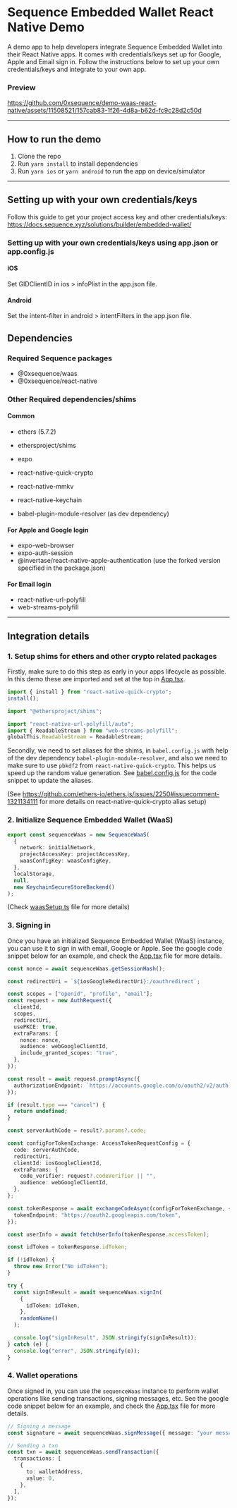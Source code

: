 # Sequence Embedded Wallet React Native Demo

A demo app to help developers integrate Sequence Embedded Wallet into their React Native apps. It comes with credentials/keys set up for Google, Apple and Email sign in. Follow the instructions below to set up your own credentials/keys and integrate to your own app.

### Preview

https://github.com/0xsequence/demo-waas-react-native/assets/11508521/157cab83-1f26-4d8a-b62d-fc9c28d2c50d

---

## How to run the demo

1. Clone the repo
2. Run `yarn install` to install dependencies
3. Run `yarn ios` or `yarn android` to run the app on device/simulator

---

## Setting up with your own credentials/keys

Follow this guide to get your project access key and other credentials/keys: https://docs.sequence.xyz/solutions/builder/embedded-wallet/

### Setting up with your own credentials/keys using app.json or app.config.js

#### iOS

Set GIDClientID in ios > infoPlist in the app.json file.

#### Android

Set the intent-filter in android > intentFilters in the app.json file.

## Dependencies

### Required Sequence packages

- @0xsequence/waas
- @0xsequence/react-native

### Other Required dependencies/shims

#### Common

- ethers (5.7.2)
- ethersproject/shims
- expo
- react-native-quick-crypto
- react-native-mmkv
- react-native-keychain

- babel-plugin-module-resolver (as dev dependency)

#### For Apple and Google login

- expo-web-browser
- expo-auth-session
- @invertase/react-native-apple-authentication (use the forked version specified in the package.json)

#### For Email login

- react-native-url-polyfill
- web-streams-polyfill

---

## Integration details

### 1. Setup shims for ethers and other crypto related packages

Firstly, make sure to do this step as early in your apps lifecycle as possible. In this demo these are imported and set at the top in [App.tsx](./App.tsx).

```ts
import { install } from "react-native-quick-crypto";
install();

import "@ethersproject/shims";

import "react-native-url-polyfill/auto";
import { ReadableStream } from "web-streams-polyfill";
globalThis.ReadableStream = ReadableStream;
```

Secondly, we need to set aliases for the shims, in `babel.config.js` with help of the dev dependency `babel-plugin-module-resolver`, and also we need to make sure to use `pbkdf2` from `react-native-quick-crypto`. This helps us speed up the random value generation. See [babel.config.js](./babel.config.js) for the code snippet to update the aliases.

(See https://github.com/ethers-io/ethers.js/issues/2250#issuecomment-1321134111 for more details on react-native-quick-crypto alias setup)

### 2. Initialize Sequence Embedded Wallet (WaaS)

```ts
export const sequenceWaas = new SequenceWaaS(
  {
    network: initialNetwork,
    projectAccessKey: projectAccessKey,
    waasConfigKey: waasConfigKey,
  },
  localStorage,
  null,
  new KeychainSecureStoreBackend()
);
```

(Check [waasSetup.ts](./waasSetup.ts) file for more details)

### 3. Signing in

Once you have an initialized Sequence Embedded Wallet (WaaS) instance, you can use it to sign in with email, Google or Apple. See the google code snippet below for an example, and check the [App.tsx](./App.tsx) file for more details.

```ts
const nonce = await sequenceWaas.getSessionHash();

const redirectUri = `${iosGoogleRedirectUri}:/oauthredirect`;

const scopes = ["openid", "profile", "email"];
const request = new AuthRequest({
  clientId,
  scopes,
  redirectUri,
  usePKCE: true,
  extraParams: {
    nonce: nonce,
    audience: webGoogleClientId,
    include_granted_scopes: "true",
  },
});

const result = await request.promptAsync({
  authorizationEndpoint: `https://accounts.google.com/o/oauth2/v2/auth`,
});

if (result.type === "cancel") {
  return undefined;
}

const serverAuthCode = result?.params?.code;

const configForTokenExchange: AccessTokenRequestConfig = {
  code: serverAuthCode,
  redirectUri,
  clientId: iosGoogleClientId,
  extraParams: {
    code_verifier: request?.codeVerifier || "",
    audience: webGoogleClientId,
  },
};

const tokenResponse = await exchangeCodeAsync(configForTokenExchange, {
  tokenEndpoint: "https://oauth2.googleapis.com/token",
});

const userInfo = await fetchUserInfo(tokenResponse.accessToken);

const idToken = tokenResponse.idToken;

if (!idToken) {
  throw new Error("No idToken");
}

try {
  const signInResult = await sequenceWaas.signIn(
    {
      idToken: idToken,
    },
    randomName()
  );

  console.log("signInResult", JSON.stringify(signInResult));
} catch (e) {
  console.log("error", JSON.stringify(e));
}
```

### 4. Wallet operations

Once signed in, you can use the `sequenceWaas` instance to perform wallet operations like sending transactions, signing messages, etc. See the google code snippet below for an example, and check the [App.tsx](./App.tsx) file for more details.

```ts
// Signing a message
const signature = await sequenceWaas.signMessage({ message: "your message" });

// Sending a txn
const txn = await sequenceWaas.sendTransaction({
  transactions: [
    {
      to: walletAddress,
      value: 0,
    },
  ],
});
```
